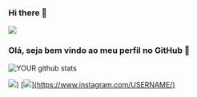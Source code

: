 ### Hi there 👋

<img src="https://github.com/pr2tik1/pr2tik1/blob/master/IMAGE-NAME">

### Olá, seja bem vindo ao meu perfil no GitHub 👋

![YOUR github stats](https://github-readme-stats.vercel.app/api?username=dujuniorrr)

[<img src="https://img.shields.io/badge/linkedin-%230077B5.svg?&style=for-the-badge&logo=linkedin&logoColor=white" />](https://www.linkedin.com/in/du-j%C3%BAnior-633897215)) [<img src = "https://img.shields.io/badge/instagram-%23E4405F.svg?&style=for-the-badge&logo=instagram&logoColor=white">][(https://www.instagram.com/USERNAME/)](https://www.instagram.com/juniorr.fs/) 

